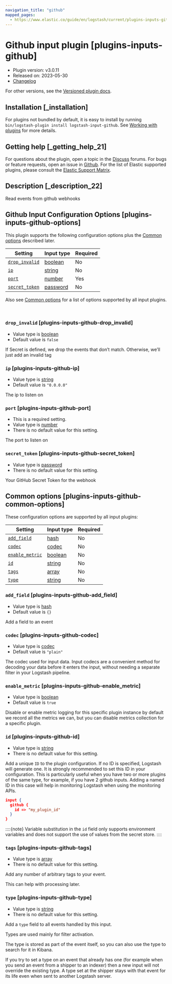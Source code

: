 ```yaml
---
navigation_title: "github"
mapped_pages:
  - https://www.elastic.co/guide/en/logstash/current/plugins-inputs-github.html
---
```


# Github input plugin [plugins-inputs-github]


* Plugin version: v3.0.11
* Released on: 2023-05-30
* [Changelog](https://github.com/logstash-plugins/logstash-input-github/blob/v3.0.11/CHANGELOG.md)

For other versions, see the [Versioned plugin docs](logstash-docs://docs/reference/input-github-index.md).

## Installation [_installation]

For plugins not bundled by default, it is easy to install by running `bin/logstash-plugin install logstash-input-github`. See [Working with plugins](/reference/working-with-plugins.md) for more details.


## Getting help [_getting_help_21]

For questions about the plugin, open a topic in the [Discuss](http://discuss.elastic.co) forums. For bugs or feature requests, open an issue in [Github](https://github.com/logstash-plugins/logstash-input-github). For the list of Elastic supported plugins, please consult the [Elastic Support Matrix](https://www.elastic.co/support/matrix#logstash_plugins).


## Description [_description_22]

Read events from github webhooks


## Github Input Configuration Options [plugins-inputs-github-options]

This plugin supports the following configuration options plus the [Common options](#plugins-inputs-github-common-options) described later.

| Setting | Input type | Required |
| --- | --- | --- |
| [`drop_invalid`](#plugins-inputs-github-drop_invalid) | [boolean](/reference/configuration-file-structure.md#boolean) | No |
| [`ip`](#plugins-inputs-github-ip) | [string](/reference/configuration-file-structure.md#string) | No |
| [`port`](#plugins-inputs-github-port) | [number](/reference/configuration-file-structure.md#number) | Yes |
| [`secret_token`](#plugins-inputs-github-secret_token) | [password](/reference/configuration-file-structure.md#password) | No |

Also see [Common options](#plugins-inputs-github-common-options) for a list of options supported by all input plugins.

 

### `drop_invalid` [plugins-inputs-github-drop_invalid]

* Value type is [boolean](/reference/configuration-file-structure.md#boolean)
* Default value is `false`

If Secret is defined, we drop the events that don’t match. Otherwise, we’ll just add an invalid tag


### `ip` [plugins-inputs-github-ip]

* Value type is [string](/reference/configuration-file-structure.md#string)
* Default value is `"0.0.0.0"`

The ip to listen on


### `port` [plugins-inputs-github-port]

* This is a required setting.
* Value type is [number](/reference/configuration-file-structure.md#number)
* There is no default value for this setting.

The port to listen on


### `secret_token` [plugins-inputs-github-secret_token]

* Value type is [password](/reference/configuration-file-structure.md#password)
* There is no default value for this setting.

Your GitHub Secret Token for the webhook



## Common options [plugins-inputs-github-common-options]

These configuration options are supported by all input plugins:

| Setting | Input type | Required |
| --- | --- | --- |
| [`add_field`](#plugins-inputs-github-add_field) | [hash](/reference/configuration-file-structure.md#hash) | No |
| [`codec`](#plugins-inputs-github-codec) | [codec](/reference/configuration-file-structure.md#codec) | No |
| [`enable_metric`](#plugins-inputs-github-enable_metric) | [boolean](/reference/configuration-file-structure.md#boolean) | No |
| [`id`](#plugins-inputs-github-id) | [string](/reference/configuration-file-structure.md#string) | No |
| [`tags`](#plugins-inputs-github-tags) | [array](/reference/configuration-file-structure.md#array) | No |
| [`type`](#plugins-inputs-github-type) | [string](/reference/configuration-file-structure.md#string) | No |

### `add_field` [plugins-inputs-github-add_field]

* Value type is [hash](/reference/configuration-file-structure.md#hash)
* Default value is `{}`

Add a field to an event


### `codec` [plugins-inputs-github-codec]

* Value type is [codec](/reference/configuration-file-structure.md#codec)
* Default value is `"plain"`

The codec used for input data. Input codecs are a convenient method for decoding your data before it enters the input, without needing a separate filter in your Logstash pipeline.


### `enable_metric` [plugins-inputs-github-enable_metric]

* Value type is [boolean](/reference/configuration-file-structure.md#boolean)
* Default value is `true`

Disable or enable metric logging for this specific plugin instance by default we record all the metrics we can, but you can disable metrics collection for a specific plugin.


### `id` [plugins-inputs-github-id]

* Value type is [string](/reference/configuration-file-structure.md#string)
* There is no default value for this setting.

Add a unique `ID` to the plugin configuration. If no ID is specified, Logstash will generate one. It is strongly recommended to set this ID in your configuration. This is particularly useful when you have two or more plugins of the same type, for example, if you have 2 github inputs. Adding a named ID in this case will help in monitoring Logstash when using the monitoring APIs.

```json
input {
  github {
    id => "my_plugin_id"
  }
}
```

::::{note}
Variable substitution in the `id` field only supports environment variables and does not support the use of values from the secret store.
::::



### `tags` [plugins-inputs-github-tags]

* Value type is [array](/reference/configuration-file-structure.md#array)
* There is no default value for this setting.

Add any number of arbitrary tags to your event.

This can help with processing later.


### `type` [plugins-inputs-github-type]

* Value type is [string](/reference/configuration-file-structure.md#string)
* There is no default value for this setting.

Add a `type` field to all events handled by this input.

Types are used mainly for filter activation.

The type is stored as part of the event itself, so you can also use the type to search for it in Kibana.

If you try to set a type on an event that already has one (for example when you send an event from a shipper to an indexer) then a new input will not override the existing type. A type set at the shipper stays with that event for its life even when sent to another Logstash server.



